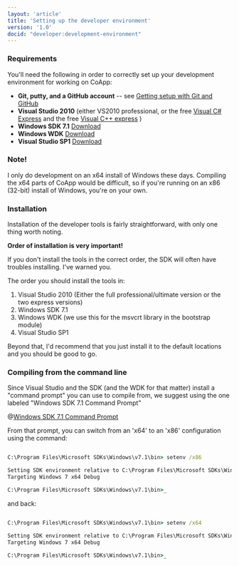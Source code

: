 ```yaml
---
layout: 'article'
title: 'Setting up the developer environment' 
version: '1.0'
docid: "developer:development-environment"
---
```

### Requirements
You'll need the following in order to correctly set up your development environment for working on CoApp:

- **Git, putty, and a GitHub account** -- see [Getting setup with Git and GitHub](/developers/git.html)
- **Visual Studio 2010** (either VS2010 professional, or the free [Visual C# Express](http://www.microsoft.com/visualstudio/en-us/products/2010-editions/visual-csharp-express) and the free [Visual C++ express](http://www.microsoft.com/visualstudio/en-us/products/2010-editions/visual-cpp-express) )
- **Windows SDK 7.1** [Download](http://www.microsoft.com/download/en/details.aspx?displaylang=en&id=8279)
- **Windows WDK** [Download](http://www.microsoft.com/download/en/details.aspx?displaylang=en&id=11800)
- **Visual Studio SP1** [Download](http://www.microsoft.com/download/en/details.aspx?id=23691)

### Note!
I only do development on an x64 install of Windows these days. Compiling the x64 parts of CoApp would be difficult, so if you're running on an x86 (32-bit) install of Windows, you're on your own.

### Installation
Installation of the developer tools is fairly straightforward, with only one thing worth noting.

<div class="alert-message error">
<p><b>Order of installation is very important!</b></p>  
</div>

If you don't install the tools in the correct order, the SDK will often have troubles installing. I've warned you. 

The order you should install the tools in:

1. Visual Studio 2010 (Either the full professional/ultimate version or the two express versions)
2. Windows SDK 7.1
3. Windows WDK (we use this for the msvcrt library in the bootstrap module)
4. Visual Studio SP1

Beyond that, I'd recommend that you just install it to the default locations and you should be good to go.

### Compiling from the command line

Since Visual Studio and the SDK (and the WDK for that matter) install a "command prompt" you can use to compile from, we suggest using the one labeled "Windows SDK 7.1 Command Prompt"

@[Windows SDK 7.1 Command Prompt](/images/tutorials/devenv-1.png)

From that prompt, you can switch from an 'x64' to an 'x86' configuration using the command:

``` bat

C:\Program Files\Microsoft SDKs\Windows\v7.1\bin> setenv /x86

Setting SDK environment relative to C:\Program Files\Microsoft SDKs\Windows\v7.1\.
Targeting Windows 7 x64 Debug

C:\Program Files\Microsoft SDKs\Windows\v7.1\bin>_

```

and back:

``` bat

C:\Program Files\Microsoft SDKs\Windows\v7.1\bin> setenv /x64

Setting SDK environment relative to C:\Program Files\Microsoft SDKs\Windows\v7.1\.
Targeting Windows 7 x64 Debug

C:\Program Files\Microsoft SDKs\Windows\v7.1\bin>_


```
